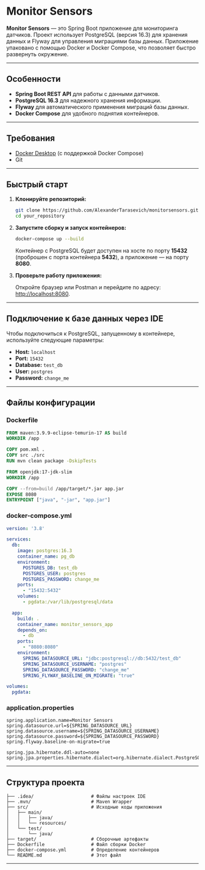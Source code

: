 # Monitor Sensors

**Monitor Sensors** — это Spring Boot приложение для мониторинга датчиков. Проект использует PostgreSQL (версия 16.3) для хранения данных и Flyway для управления миграциями базы данных. Приложение упаковано с помощью Docker и Docker Compose, что позволяет быстро развернуть окружение.

---

## Особенности

- **Spring Boot REST API** для работы с данными датчиков.
- **PostgreSQL 16.3** для надежного хранения информации.
- **Flyway** для автоматического применения миграций базы данных.
- **Docker Compose** для удобного поднятия контейнеров.

---

## Требования

- [Docker Desktop](https://www.docker.com/products/docker-desktop) (с поддержкой Docker Compose)
- Git

---

## Быстрый старт

1. **Клонируйте репозиторий:**

   ```bash
   git clone https://github.com/AlexanderTarasevich/monitorsensors.git
   cd your_repository
   ```

2. **Запустите сборку и запуск контейнеров:**

   ```bash
   docker-compose up --build
   ```

   Контейнер с PostgreSQL будет доступен на хосте по порту **15432** (проброшен с порта контейнера **5432**), а приложение — на порту **8080**.

3. **Проверьте работу приложения:**

   Откройте браузер или Postman и перейдите по адресу: [http://localhost:8080](http://localhost:8080).

---

## Подключение к базе данных через IDE

Чтобы подключиться к PostgreSQL, запущенному в контейнере, используйте следующие параметры:

- **Host:** `localhost`
- **Port:** `15432`
- **Database:** `test_db`
- **User:** `postgres`
- **Password:** `change_me`

---

## Файлы конфигурации

### Dockerfile

```dockerfile
FROM maven:3.9.9-eclipse-temurin-17 AS build
WORKDIR /app

COPY pom.xml .
COPY src ./src
RUN mvn clean package -DskipTests

FROM openjdk:17-jdk-slim
WORKDIR /app

COPY --from=build /app/target/*.jar app.jar
EXPOSE 8080
ENTRYPOINT ["java", "-jar", "app.jar"]
```

### docker-compose.yml

```yaml
version: '3.8'

services:
  db:
    image: postgres:16.3
    container_name: pg_db
    environment:
      POSTGRES_DB: test_db
      POSTGRES_USER: postgres
      POSTGRES_PASSWORD: change_me
    ports:
      - "15432:5432"
    volumes:
      - pgdata:/var/lib/postgresql/data

  app:
    build: .
    container_name: monitor_sensors_app
    depends_on:
      - db
    ports:
      - "8080:8080"
    environment:
      SPRING_DATASOURCE_URL: "jdbc:postgresql://db:5432/test_db"
      SPRING_DATASOURCE_USERNAME: "postgres"
      SPRING_DATASOURCE_PASSWORD: "change_me"
      SPRING_FLYWAY_BASELINE_ON_MIGRATE: "true"

volumes:
  pgdata:
```

### application.properties

```properties
spring.application.name=Monitor Sensors
spring.datasource.url=${SPRING_DATASOURCE_URL}
spring.datasource.username=${SPRING_DATASOURCE_USERNAME}
spring.datasource.password=${SPRING_DATASOURCE_PASSWORD}
spring.flyway.baseline-on-migrate=true

spring.jpa.hibernate.ddl-auto=none
spring.jpa.properties.hibernate.dialect=org.hibernate.dialect.PostgreSQLDialect
```

---

## Структура проекта

```
├── .idea/                     # Файлы настроек IDE 
├── .mvn/                      # Maven Wrapper
├── src/                       # Исходные коды приложения
│   ├── main/
│   │   ├── java/
│   │   └── resources/
│   └── test/
│       └── java/
├── target/                    # Сборочные артефакты 
├── Dockerfile                 # Файл сборки Docker
├── docker-compose.yml         # Определение контейнеров
└── README.md                  # Этот файл
```

---

#